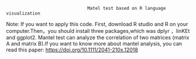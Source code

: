                                    Matel test based on R language visualization
Note: If you want to apply this code. First, download R studio and R on your computer.Then，you should install three packages,which was dplyr ，linKEt and ggplot2.
Mantel test can analyze the correlation of two matrices (matrix A and matrix B).If you want to know more about mantel analysis, you can read this paper: https://doi.org/10.1111/2041-210x.12018
